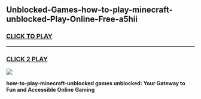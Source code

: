 
## Unblocked-Games-how-to-play-minecraft-unblocked-Play-Online-Free-a5hii
<h3>
<a href="https://premium76.site?title=how-to-play-minecraft-unblocked&ref=26A">CLICK TO PLAY</a></h3>
<hr>

<h3>
<a href="https://premium76.site?title=how-to-play-minecraft-unblocked&ref=26A">CLICK 2 PLAY</a>
  
</h3>

<a href="https://premium76.site?title=how-to-play-minecraft-unblocked&ref=26A"><img src="https://clearcache.store/games.png"></a>


**how-to-play-minecraft-unblocked games unblocked: Your Gateway to Fun and Accessible Online Gaming**
